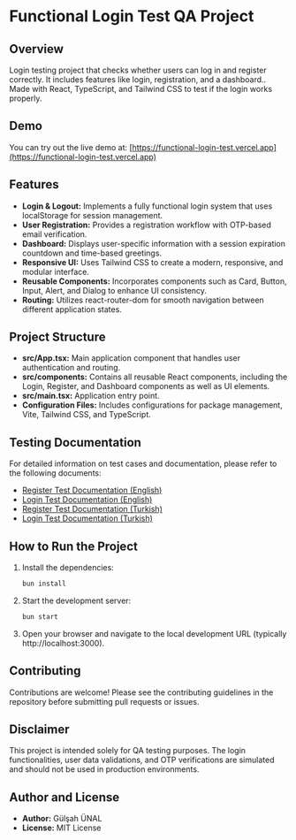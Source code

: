 # Functional Login Test QA Project

## Overview
Login testing project that checks whether users can log in and register correctly. It includes features like login, registration, and a dashboard.. Made with React, TypeScript, and Tailwind CSS to test if the login works properly.

## Demo
You can try out the live demo at: [https://functional-login-test.vercel.app](https://functional-login-test.vercel.app)

## Features
- **Login & Logout:** Implements a fully functional login system that uses localStorage for session management.
- **User Registration:** Provides a registration workflow with OTP-based email verification.
- **Dashboard:** Displays user-specific information with a session expiration countdown and time-based greetings.
- **Responsive UI:** Uses Tailwind CSS to create a modern, responsive, and modular interface.
- **Reusable Components:** Incorporates components such as Card, Button, Input, Alert, and Dialog to enhance UI consistency.
- **Routing:** Utilizes react-router-dom for smooth navigation between different application states.

## Project Structure
- **src/App.tsx:** Main application component that handles user authentication and routing.
- **src/components:** Contains all reusable React components, including the Login, Register, and Dashboard components as well as UI elements.
- **src/main.tsx:** Application entry point.
- **Configuration Files:** Includes configurations for package management, Vite, Tailwind CSS, and TypeScript.

## Testing Documentation
For detailed information on test cases and documentation, please refer to the following documents:
- [Register Test Documentation (English)](https://docs.google.com/spreadsheets/d/1TbjFpvQMmZXTkUNXt2DqmBlM7pZK4YWT7mRMbO0zJes/edit?usp=drive_link)
- [Login Test Documentation (English)](https://docs.google.com/spreadsheets/d/1sayNDu8vERHo5MK5ClYS2z4GXbkCRRRZS4klkilb2tw/edit?usp=drive_link)
- [Register Test Documentation (Turkish)](https://docs.google.com/spreadsheets/d/1m6r3F1WDO91B68p-K5fUvfCx2RrVwofq8GpqfM7PKB4/edit?usp=drive_link)
- [Login Test Documentation (Turkish)](https://docs.google.com/spreadsheets/d/1U2jwiYArzjMqJyBmfRAiMp-n8XmpT4074q7izGjPt30/edit?usp=drive_link)

## How to Run the Project
1. Install the dependencies:
   ```bash
   bun install
   ```
2. Start the development server:
   ```bash
   bun start
   ```
3. Open your browser and navigate to the local development URL (typically http://localhost:3000).

## Contributing
Contributions are welcome! Please see the contributing guidelines in the repository before submitting pull requests or issues.

## Disclaimer
This project is intended solely for QA testing purposes. The login functionalities, user data validations, and OTP verifications are simulated and should not be used in production environments.

## Author and License
- **Author:** Gülşah ÜNAL
- **License:** MIT License
